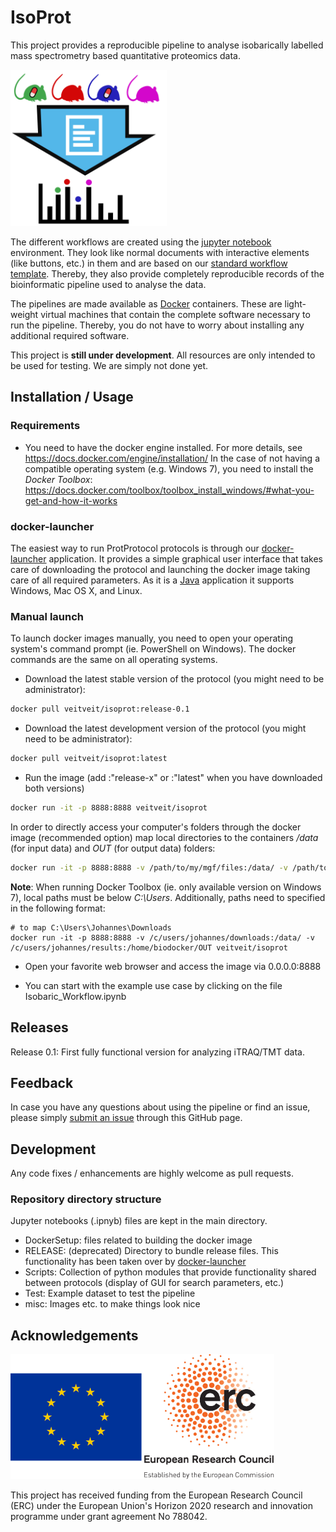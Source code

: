 # IsoProt

This project provides a reproducible pipeline to analyse isobarically labelled mass spectrometry based quantitative proteomics data.

<img src="./misc/iso_protocol.svg" width=250 />

The different workflows are created using the [jupyter notebook](http://jupyter.org) environment. They look like normal documents with interactive elements (like buttons, etc.) in them and are based on our [standard workflow template](https://github.com/ProtProtocols/protprotocols_template). Thereby, they also provide completely reproducible records of the bioinformatic pipeline used to analyse the data.

The pipelines are made available as [Docker](https://www.docker.com) containers. These are light-weight virtual machines that contain the complete software necessary to run the pipeline. Thereby, you do not have to worry about installing any additional required software.

This project is **still under development**. All resources are only intended to be used for testing. We are simply not done yet.

## Installation / Usage

### Requirements

- You need to have the docker engine installed. For more details, see https://docs.docker.com/engine/installation/
  In the case of not having a compatible operating system (e.g. Windows 7), you need to install the _Docker Toolbox_: https://docs.docker.com/toolbox/toolbox_install_windows/#what-you-get-and-how-it-works

### docker-launcher

The easiest way to run ProtProtocol protocols is through our [docker-launcher](https://github.com/ProtProtocols/docker-launcher) application. It provides a simple graphical user interface that takes care of downloading the protocol and launching the docker image taking care of all required parameters. As it is a [Java](https://www.java.com) application it supports Windows, Mac OS X, and Linux.

### Manual launch

To launch docker images manually, you need to open your operating system's command prompt (ie. PowerShell on Windows). The docker commands are the same on all operating systems.

- Download the latest stable version of the protocol (you might need to be administrator): 
```bash
docker pull veitveit/isoprot:release-0.1
```
- Download the latest development version of the protocol (you might need to be administrator): 
```bash
docker pull veitveit/isoprot:latest
```

- Run the image (add :"release-x" or :"latest" when you have downloaded both versions)
```bash
docker run -it -p 8888:8888 veitveit/isoprot
```

In order to directly access your computer's folders through the docker image (recommended option) map local directories
to the containers _/data_ (for input data) and _OUT_ (for output data) folders:

```bash
docker run -it -p 8888:8888 -v /path/to/my/mgf/files:/data/ -v /path/to/my/result/folder:/home/biodocker/OUT veitveit/isoprot
```

**Note**: When running Docker Toolbox (ie. only available version on Windows 7), local paths must be below _C:\Users_. Additionally, paths need to specified in the following format:
```
# to map C:\Users\Johannes\Downloads
docker run -it -p 8888:8888 -v /c/users/johannes/downloads:/data/ -v /c/users/johannes/results:/home/biodocker/OUT veitveit/isoprot
```
- Open your favorite web browser and access the image via 0.0.0.0:8888

- You can start with the example use case by clicking on the file Isobaric_Workflow.ipynb

## Releases

Release 0.1: First fully functional version for analyzing iTRAQ/TMT data.

## Feedback

In case you have any questions about using the pipeline or find an issue, please simply [submit an issue](https://github.com/ProtProtocols/IsoProt/issues) through this GitHub page.

## Development

Any code fixes / enhancements are highly welcome as pull requests.

### Repository directory structure

Jupyter notebooks (.ipnyb) files are kept in the main directory.

  * DockerSetup: files related to building the docker image
  * RELEASE: (deprecated) Directory to bundle release files. This functionality has been taken over by [docker-launcher](https://github.com/ProtProtocols/docker-launcher)
  * Scripts: Collection of python modules that provide functionality shared between protocols (display of GUI for search parameters, etc.)
  * Test: Example dataset to test the pipeline
  * misc: Images etc. to make things look nice

## Acknowledgements

<img src="misc/flag_yellow_low.png" height="200" /><img src="misc/LOGO-ERC.jpg" height="200" />

This project has received funding from the European Research Council (ERC) under the European Union's Horizon 2020 research and innovation programme under grant agreement No 788042.
